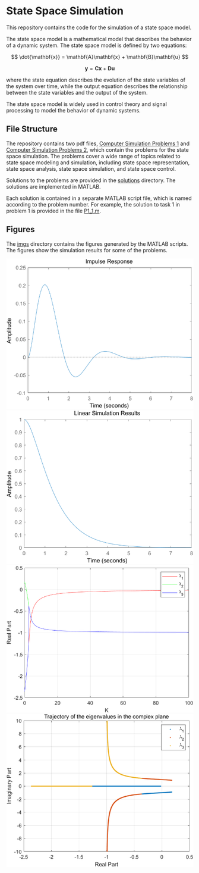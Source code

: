 # State Space Simulation
This repository contains the code for the simulation of a state space model.

The state space model is a mathematical model that describes the behavior of a dynamic system. The state space model is defined by two equations:

$$
\dot{\mathbf{x}} = \mathbf{A}\mathbf{x} + \mathbf{B}\mathbf{u}
$$

$$
\mathbf{y} = \mathbf{C}\mathbf{x} + \mathbf{D}\mathbf{u}
$$

where the state equation describes the evolution of the state variables of the system over time, while the output equation describes the relationship between the state variables and the output of the system.

The state space model is widely used in control theory and signal processing to model the behavior of dynamic systems.

## File Structure
The repository contains two pdf files, [Computer Simulation Problems 1](./Computer%20Simulation%20Problems%201.pdf) and [Computer Simulation Problems 2](./Computer%20Simulation%20Problems%202.pdf), which contain the problems for the state space simulation. The problems cover a wide range of topics related to state space modeling and simulation, including state space representation, state space analysis, state space simulation, and state space control.

Solutions to the problems are provided in the [solutions](./solutions) directory. The solutions are implemented in MATLAB.

Each solution is contained in a separate MATLAB script file, which is named according to the problem number. For example, the solution to task 1 in problem 1 is provided in the file [P1_1.m](./solutions/P1_1.m).

## Figures
The [imgs](./imgs) directory contains the figures generated by the MATLAB scripts. The figures show the simulation results for some of the problems.

![](./imgs/impulse_response.png)
![](./imgs/zero_input_response.png)
![](./imgs/eigenvalues.png)
![](./imgs/root_locus.png)